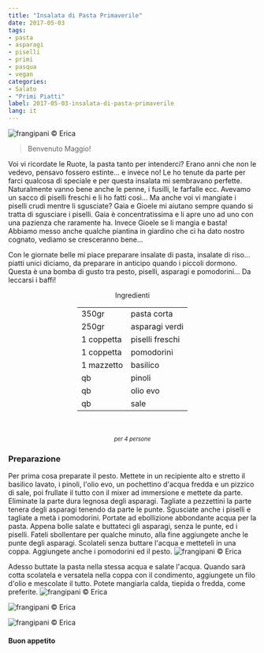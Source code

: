 ```yaml
---
title: "Insalata di Pasta Primaverile"
date: 2017-05-03
tags:
- pasta  
- asparagi
- piselli 
- primi
- pasqua 
- vegan
categories:
- Salato
- "Primi Piatti"
label: 2017-05-03-insalata-di-pasta-primaverile
lang: it
---
```

![](header.jpg "frangipani © Erica")

> Benvenuto Maggio!

Voi vi ricordate le Ruote, la pasta tanto per intenderci? Erano anni che non le vedevo, pensavo fossero estinte... e invece no! Le ho tenute da parte per farci qualcosa di speciale e per questa insalata mi sembravano perfette. Naturalmente vanno bene anche le penne, i fusilli, le farfalle ecc. Avevamo un sacco di piselli freschi e li ho fatti così... Ma anche voi vi mangiate i piselli crudi mentre li sgusciate? Gaia e Gioele mi aiutano sempre quando si tratta di sgusciare i piselli. Gaia è concentratissima e li apre uno ad uno con una pazienza che raramente ha. Invece Gioele se li mangia e basta! Abbiamo messo anche qualche piantina in giardino che ci ha dato nostro cognato, vediamo se cresceranno bene...

Con le giornate belle mi piace preparare insalate di pasta, insalate di riso... piatti unici diciamo, da preparare in anticipo quando i piccoli dormono. Questa è una bomba di gusto tra pesto, piselli, asparagi e pomodorini... Da leccarsi i baffi!

<div id="wrapper" style="text-align: center">
  <div id="yourdiv" style="display: inline-block;">
    <div class="ingredients">
      <div class="ingredients-title">Ingredienti</div>
      <table>
        <tbody>
          <tr>
            <td>350gr</td>
            <td>pasta corta</td>
          </tr>
          <tr>
            <td>250gr</td>
            <td>asparagi verdi</td>
          </tr>
          <tr>
            <td>1 coppetta</td>
            <td>piselli freschi</td>
          </tr>
          <tr>
            <td>1 coppetta</td>
            <td>pomodorini</td>
          </tr>
          <tr>
            <td>1 mazzetto</td>
            <td>basilico</td>
          </tr>
          <tr>
            <td>qb</td>
            <td>pinoli</td>
          </tr>
          <tr>
            <td>qb</td>
            <td>olio evo</td>
          </tr>
          <tr>
            <td>qb</td>
            <td>sale</td>
          </tr>
        </tbody>
      </table>
      <br></br>
      <i class="pull-right" style="font-size: 80%;">per 4 persone</i>
    </div>
  </div>
</div>


<h3>
  <font color="grey">
    <i class="fa fa-cogs"></i>
  </font> Preparazione
</h3>

Per prima cosa preparate il pesto. Mettete in un recipiente alto e stretto il basilico lavato, i pinoli, l'olio evo, un pochettino d'acqua fredda e un pizzico di sale, poi frullate il tutto con il mixer ad immersione e mettete da parte. Eliminate la parte dura legnosa degli asparagi. Tagliate a pezzettini la parte tenera degli asparagi tenendo da parte le punte. Sgusciate anche i piselli e tagliate a metà i pomodorini. Portate ad ebollizione abbondante acqua per la pasta. Appena bolle salate e buttateci gli asparagi, senza le punte, ed i piselli. Fateli sbollentare per qualche minuto, alla fine aggiungete anche le punte degli asparagi. Scolateli senza buttare l'acqua e metteteli in una coppa. Aggiungete anche i pomodorini ed il pesto.
![](condimento.jpg "frangipani © Erica")

Adesso buttate la pasta nella stessa acqua e salate l'acqua. Quando sarà cotta scolatela e  versatela nella coppa con il condimento, aggiungete un filo d'olio e mescolate il tutto. Potete mangiarla calda, tiepida o fredda, come preferite.
![](risultato1.jpg "frangipani © Erica")

![](risultato2.jpg "frangipani © Erica")

![](risultato3.jpg "frangipani © Erica")

<h4>Buon appetito
  <font color="red">
    <i class="fa fa-smile-o"></i>
  </font>
</h4>
